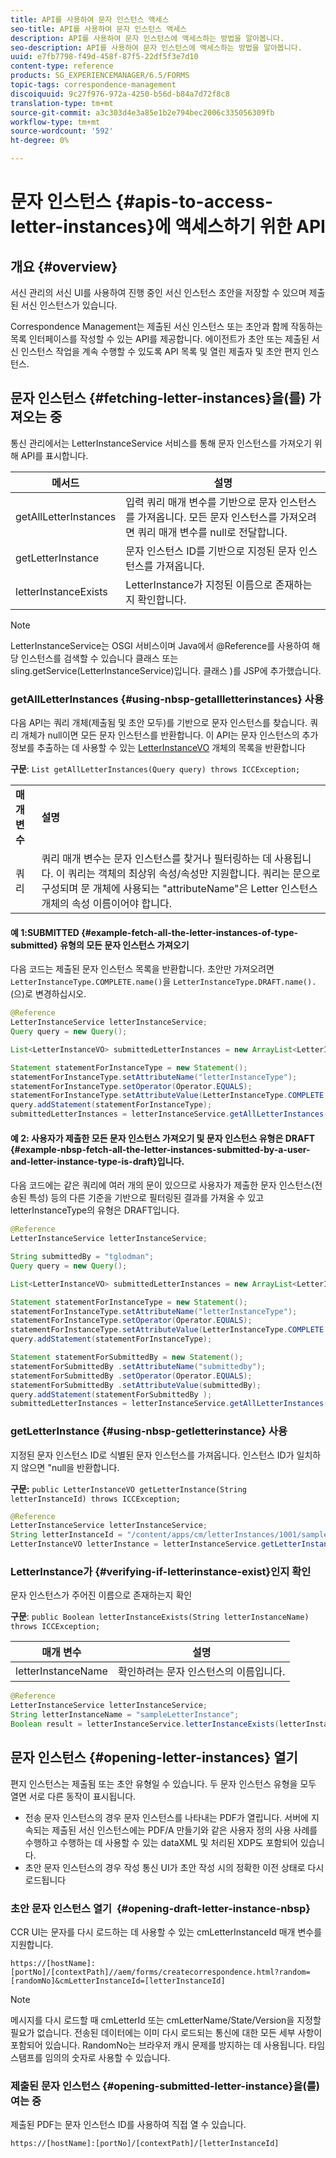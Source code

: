 ```yaml
---
title: API를 사용하여 문자 인스턴스 액세스
seo-title: API를 사용하여 문자 인스턴스 액세스
description: API를 사용하여 문자 인스턴스에 액세스하는 방법을 알아봅니다.
seo-description: API를 사용하여 문자 인스턴스에 액세스하는 방법을 알아봅니다.
uuid: e7fb7798-f49d-458f-87f5-22df5f3e7d10
content-type: reference
products: SG_EXPERIENCEMANAGER/6.5/FORMS
topic-tags: correspondence-management
discoiquuid: 9c27f976-972a-4250-b56d-b84a7d72f8c8
translation-type: tm+mt
source-git-commit: a3c303d4e3a85e1b2e794bec2006c335056309fb
workflow-type: tm+mt
source-wordcount: '592'
ht-degree: 0%

---
```



# 문자 인스턴스 {#apis-to-access-letter-instances}에 액세스하기 위한 API

## 개요 {#overview}

서신 관리의 서신 UI를 사용하여 진행 중인 서신 인스턴스 초안을 저장할 수 있으며 제출된 서신 인스턴스가 있습니다.

Correspondence Management는 제출된 서신 인스턴스 또는 초안과 함께 작동하는 목록 인터페이스를 작성할 수 있는 API를 제공합니다. 에이전트가 초안 또는 제출된 서신 인스턴스 작업을 계속 수행할 수 있도록 API 목록 및 열린 제출자 및 초안 편지 인스턴스.

## 문자 인스턴스 {#fetching-letter-instances}을(를) 가져오는 중

통신 관리에서는 LetterInstanceService 서비스를 통해 문자 인스턴스를 가져오기 위해 API를 표시합니다.

| 메서드 | 설명 |
|--- |--- |
| getAllLetterInstances | 입력 쿼리 매개 변수를 기반으로 문자 인스턴스를 가져옵니다. 모든 문자 인스턴스를 가져오려면 쿼리 매개 변수를 null로 전달합니다. |
| getLetterInstance | 문자 인스턴스 ID를 기반으로 지정된 문자 인스턴스를 가져옵니다. |
| letterInstanceExists | LetterInstance가 지정된 이름으로 존재하는지 확인합니다. |

>[!NOTE]
>
>LetterInstanceService는 OSGI 서비스이며 Java에서 @Reference를 사용하여 해당 인스턴스를 검색할 수 있습니다
>클래스 또는 sling.getService(LetterInstanceService)입니다. 클래스 )를 JSP에 추가했습니다.

### getAllLetterInstances {#using-nbsp-getallletterinstances} 사용

다음 API는 쿼리 개체(제출됨 및 초안 모두)를 기반으로 문자 인스턴스를 찾습니다. 쿼리 개체가 null이면 모든 문자 인스턴스를 반환합니다. 이 API는 문자 인스턴스의 추가 정보를 추출하는 데 사용할 수 있는 [LetterInstanceVO](https://helpx.adobe.com/aem-forms/6-2/javadocs/com/adobe/icc/dbforms/obj/LetterInstanceVO.html) 개체의 목록을 반환합니다

**구문**:  `List getAllLetterInstances(Query query) throws ICCException;`

<table>
 <tbody>
  <tr>
   <td><strong>매개 변수</strong></td>
   <td><strong>설명</strong></td>
  </tr>
  <tr>
   <td>쿼리</td>
   <td>쿼리 매개 변수는 문자 인스턴스를 찾거나 필터링하는 데 사용됩니다. 이 쿼리는 객체의 최상위 속성/속성만 지원합니다. 쿼리는 문으로 구성되며 문 개체에 사용되는 "attributeName"은 Letter 인스턴스 개체의 속성 이름이어야 합니다.<br /> </td>
  </tr>
 </tbody>
</table>

#### 예 1:SUBMITTED {#example-fetch-all-the-letter-instances-of-type-submitted} 유형의 모든 문자 인스턴스 가져오기

다음 코드는 제출된 문자 인스턴스 목록을 반환합니다. 초안만 가져오려면 `LetterInstanceType.COMPLETE.name()`을 `LetterInstanceType.DRAFT.name().`(으)로 변경하십시오.

```java
@Reference
LetterInstanceService letterInstanceService;
Query query = new Query();

List<LetterInstanceVO> submittedLetterInstances = new ArrayList<LetterInstanceVO>();

Statement statementForInstanceType = new Statement();
statementForInstanceType.setAttributeName("letterInstanceType");
statementForInstanceType.setOperator(Operator.EQUALS);
statementForInstanceType.setAttributeValue(LetterInstanceType.COMPLETE.name());
query.addStatement(statementForInstanceType);
submittedLetterInstances = letterInstanceService.getAllLetterInstances(query);
```

#### 예 2: 사용자가 제출한 모든 문자 인스턴스 가져오기 및 문자 인스턴스 유형은 DRAFT {#example-nbsp-fetch-all-the-letter-instances-submitted-by-a-user-and-letter-instance-type-is-draft}입니다.

다음 코드에는 같은 쿼리에 여러 개의 문이 있으므로 사용자가 제출한 문자 인스턴스(전송된 특성) 등의 다른 기준을 기반으로 필터링된 결과를 가져올 수 있고 letterInstanceType의 유형은 DRAFT입니다.

```java
@Reference
LetterInstanceService letterInstanceService;

String submittedBy = "tglodman";
Query query = new Query();

List<LetterInstanceVO> submittedLetterInstances = new ArrayList<LetterInstanceVO>();

Statement statementForInstanceType = new Statement();
statementForInstanceType.setAttributeName("letterInstanceType");
statementForInstanceType.setOperator(Operator.EQUALS);
statementForInstanceType.setAttributeValue(LetterInstanceType.COMPLETE.name());
query.addStatement(statementForInstanceType);

Statement statementForSubmittedBy = new Statement();
statementForSubmittedBy .setAttributeName("submittedby");
statementForSubmittedBy .setOperator(Operator.EQUALS);
statementForSubmittedBy .setAttributeValue(submittedBy);
query.addStatement(statementForSubmittedBy );
submittedLetterInstances = letterInstanceService.getAllLetterInstances(query);
```

### getLetterInstance {#using-nbsp-getletterinstance} 사용

지정된 문자 인스턴스 ID로 식별된 문자 인스턴스를 가져옵니다. 인스턴스 ID가 일치하지 않으면 &quot;null을 반환합니다.

**구문:** `public LetterInstanceVO getLetterInstance(String letterInstanceId) throws ICCException;`

```java
@Reference
LetterInstanceService letterInstanceService;
String letterInstanceId = "/content/apps/cm/letterInstances/1001/sampleLetterInstance";
LetterInstanceVO letterInstance = letterInstanceService.getLetterInstance(letterInstanceId );
```

### LetterInstance가 {#verifying-if-letterinstance-exist}인지 확인

문자 인스턴스가 주어진 이름으로 존재하는지 확인

**구문**:  `public Boolean letterInstanceExists(String letterInstanceName) throws ICCException;`

| **매개 변수** | **설명** |
|---|---|
| letterInstanceName | 확인하려는 문자 인스턴스의 이름입니다. |

```java
@Reference
LetterInstanceService letterInstanceService;
String letterInstanceName = "sampleLetterInstance";
Boolean result = letterInstanceService.letterInstanceExists(letterInstanceName );
```

## 문자 인스턴스 {#opening-letter-instances} 열기

편지 인스턴스는 제출됨 또는 초안 유형일 수 있습니다. 두 문자 인스턴스 유형을 모두 열면 서로 다른 동작이 표시됩니다.

* 전송 문자 인스턴스의 경우 문자 인스턴스를 나타내는 PDF가 열립니다. 서버에 지속되는 제출된 서신 인스턴스에는 PDF/A 만들기와 같은 사용자 정의 사용 사례를 수행하고 수행하는 데 사용할 수 있는 dataXML 및 처리된 XDP도 포함되어 있습니다.
* 초안 문자 인스턴스의 경우 작성 통신 UI가 초안 작성 시의 정확한 이전 상태로 다시 로드됩니다

### 초안 문자 인스턴스 열기  {#opening-draft-letter-instance-nbsp}

CCR UI는 문자를 다시 로드하는 데 사용할 수 있는 cmLetterInstanceId 매개 변수를 지원합니다.

`https://[hostName]:[portNo]/[contextPath]//aem/forms/createcorrespondence.html?random=[randomNo]&cmLetterInstanceId=[letterInstanceId]`

>[!NOTE]
>
>메시지를 다시 로드할 때 cmLetterId 또는 cmLetterName/State/Version을 지정할 필요가 없습니다. 전송된 데이터에는 이미 다시 로드되는 통신에 대한 모든 세부 사항이 포함되어 있습니다. RandomNo는 브라우저 캐시 문제를 방지하는 데 사용됩니다. 타임스탬프를 임의의 숫자로 사용할 수 있습니다.

### 제출된 문자 인스턴스 {#opening-submitted-letter-instance}을(를) 여는 중

제출된 PDF는 문자 인스턴스 ID를 사용하여 직접 열 수 있습니다.

`https://[hostName]:[portNo]/[contextPath]/[letterInstanceId]`
